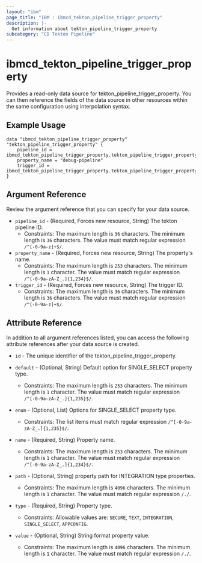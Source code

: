 ```yaml
---
layout: "ibm"
page_title: "IBM : ibmcd_tekton_pipeline_trigger_property"
description: |-
  Get information about tekton_pipeline_trigger_property
subcategory: "CD Tekton Pipeline"
---
```


# ibmcd_tekton_pipeline_trigger_property

Provides a read-only data source for tekton_pipeline_trigger_property. You can then reference the fields of the data source in other resources within the same configuration using interpolation syntax.

## Example Usage

```hcl
data "ibmcd_tekton_pipeline_trigger_property" "tekton_pipeline_trigger_property" {
	pipeline_id = ibmcd_tekton_pipeline_trigger_property.tekton_pipeline_trigger_property.pipeline_id
	property_name = "debug-pipeline"
	trigger_id = ibmcd_tekton_pipeline_trigger_property.tekton_pipeline_trigger_property.trigger_id
}
```

## Argument Reference

Review the argument reference that you can specify for your data source.

* `pipeline_id` - (Required, Forces new resource, String) The tekton pipeline ID.
  * Constraints: The maximum length is `36` characters. The minimum length is `36` characters. The value must match regular expression `/^[-0-9a-z]+$/`.
* `property_name` - (Required, Forces new resource, String) The property's name.
  * Constraints: The maximum length is `253` characters. The minimum length is `1` character. The value must match regular expression `/^[-0-9a-zA-Z_.]{1,234}$/`.
* `trigger_id` - (Required, Forces new resource, String) The trigger ID.
  * Constraints: The maximum length is `36` characters. The minimum length is `36` characters. The value must match regular expression `/^[-0-9a-z]+$/`.

## Attribute Reference

In addition to all argument references listed, you can access the following attribute references after your data source is created.

* `id` - The unique identifier of the tekton_pipeline_trigger_property.
* `default` - (Optional, String) Default option for SINGLE_SELECT property type.
  * Constraints: The maximum length is `253` characters. The minimum length is `1` character. The value must match regular expression `/^[-0-9a-zA-Z_.]{1,235}$/`.

* `enum` - (Optional, List) Options for SINGLE_SELECT property type.
  * Constraints: The list items must match regular expression `/^[-0-9a-zA-Z_.]{1,235}$/`.

* `name` - (Required, String) Property name.
  * Constraints: The maximum length is `253` characters. The minimum length is `1` character. The value must match regular expression `/^[-0-9a-zA-Z_.]{1,234}$/`.

* `path` - (Optional, String) property path for INTEGRATION type properties.
  * Constraints: The maximum length is `4096` characters. The minimum length is `1` character. The value must match regular expression `/./`.

* `type` - (Required, String) Property type.
  * Constraints: Allowable values are: `SECURE`, `TEXT`, `INTEGRATION`, `SINGLE_SELECT`, `APPCONFIG`.

* `value` - (Optional, String) String format property value.
  * Constraints: The maximum length is `4096` characters. The minimum length is `1` character. The value must match regular expression `/./`.

